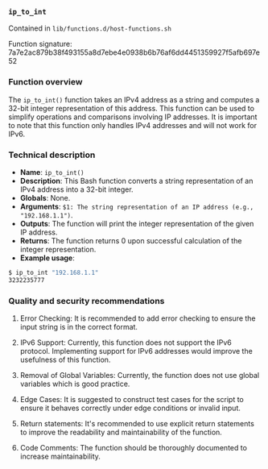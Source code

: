 ### `ip_to_int`

Contained in `lib/functions.d/host-functions.sh`

Function signature: 7a7e2ac879b38f493155a8d7ebe4e0938b6b76af6dd4451359927f5afb697e52

### Function overview

The `ip_to_int()` function takes an IPv4 address as a string and computes a 32-bit integer representation of this address. This function can be used to simplify operations and comparisons involving IP addresses. It is important to note that this function only handles IPv4 addresses and will not work for IPv6.

### Technical description

- **Name**: `ip_to_int()`
- **Description**: This Bash function converts a string representation of an IPv4 address into a 32-bit integer. 
- **Globals**: None.
- **Arguments**: `$1: The string representation of an IP address (e.g., "192.168.1.1")`.
- **Outputs**: The function will print the integer representation of the given IP address.
- **Returns**: The function returns 0 upon successful calculation of the integer representation.
- **Example usage**: 

```bash
$ ip_to_int "192.168.1.1"
3232235777
```

### Quality and security recommendations

1. Error Checking: It is recommended to add error checking to ensure the input string is in the correct format.

2. IPv6 Support: Currently, this function does not support the IPv6 protocol. Implementing support for IPv6 addresses would improve the usefulness of this function.

3. Removal of Global Variables: Currently, the function does not use global variables which is good practice.

4. Edge Cases: It is suggested to construct test cases for the script to ensure it behaves correctly under edge conditions or invalid input.

5. Return statements: It's recommended to use explicit return statements to improve the readability and maintainability of the function.

6. Code Comments: The function should be thoroughly documented to increase maintainability.

